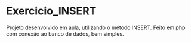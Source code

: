 # Exercicio_INSERT
Projeto desenvolvido em aula, utilizando o método INSERT. Feito em php com conexão ao banco de dados, bem simples.

